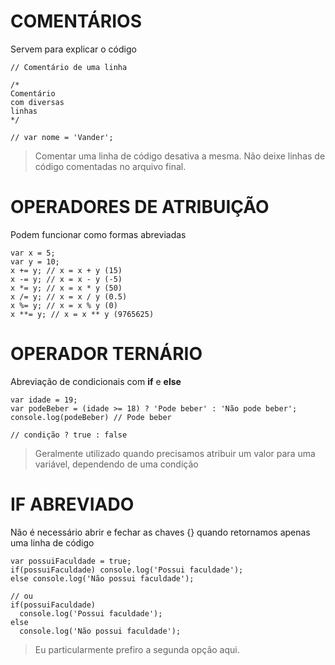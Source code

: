 # COMENTÁRIOS
Servem para explicar o código
```
// Comentário de uma linha

/*
Comentário
com diversas
linhas
*/

// var nome = 'Vander';
```
>Comentar uma linha de código desativa a mesma. Não deixe linhas de código comentadas no arquivo final.

# OPERADORES DE ATRIBUIÇÃO
Podem funcionar como formas abreviadas
```
var x = 5;
var y = 10;
x += y; // x = x + y (15)
x -= y; // x = x - y (-5)
x *= y; // x = x * y (50)
x /= y; // x = x / y (0.5)
x %= y; // x = x % y (0)
x **= y; // x = x ** y (9765625)
```

# OPERADOR TERNÁRIO
Abreviação de condicionais com **if** e **else**
```
var idade = 19;
var podeBeber = (idade >= 18) ? 'Pode beber' : 'Não pode beber';
console.log(podeBeber) // Pode beber

// condição ? true : false
```
>Geralmente utilizado quando precisamos atribuir um valor para uma variável, dependendo de uma condição

# IF ABREVIADO
Não é necessário abrir e fechar as chaves {} quando retornamos apenas uma linha de código
```
var possuiFaculdade = true;
if(possuiFaculdade) console.log('Possui faculdade');
else console.log('Não possui faculdade');

// ou
if(possuiFaculdade)
  console.log('Possui faculdade');
else
  console.log('Não possui faculdade');
```

>Eu particularmente prefiro a segunda opção aqui.